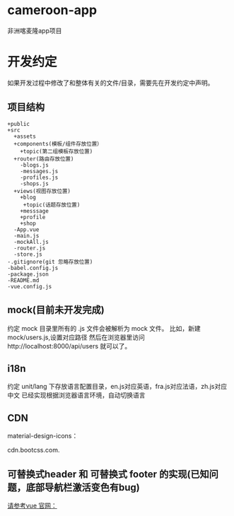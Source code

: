 # cameroon-app
非洲喀麦隆app项目

# 开发约定
如果开发过程中修改了和整体有关的文件/目录，需要先在开发约定中声明。
## 项目结构
    +public
    +src
      +assets
      +components(模板/组件存放位置）
        +topic(第二组模板存放位置)
      +router(路由存放位置)
        -blogs.js
        -messages.js
        -profiles.js
        -shops.js
      +views(视图存放位置)
        +blog
         +topic(话题存放位置)
        +messsage
        +profile
        +shop
      -App.vue
      -main.js
      -mockAll.js
      -router.js
      -store.js
    -.gitignore(git 忽略存放位置)
    -babel.config.js
    -package.json
    -README.md
    -vue.config.js
 
## mock(目前未开发完成)
  约定 mock 目录里所有的 .js 文件会被解析为 mock 文件。
  比如，新建 mock/users.js,设置对应路径
  然后在浏览器里访问 http://localhost:8000/api/users 就可以了。

## i18n
   约定 unit/lang 下存放语言配置目录，en.js对应英语，fra.js对应法语，zh.js对应中文
   已经实现根据浏览器语言环境，自动切换语言
  
## CDN

material-design-icons：

cdn.bootcss.com.

## 可替换式header 和  可替换式 footer 的实现(已知问题，底部导航栏激活变色有bug)

[请参考vue 官网：](https://router.vuejs.org/zh/guide/essentials/named-views.html#%E5%B5%8C%E5%A5%97%E5%91%BD%E5%90%8D%E8%A7%86%E5%9B%BE)
